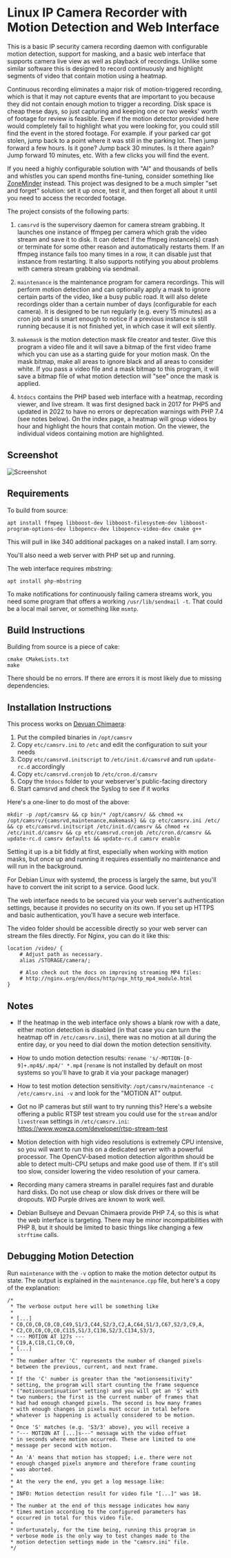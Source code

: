 # Linux IP Camera Recorder with Motion Detection and Web Interface

This is a basic IP security camera recording daemon with configurable motion detection, support for masking, and a basic web interface that supports camera live view as well as playback of recordings. Unlike some similar software this is designed to record continuously and highlight segments of video that contain motion using a heatmap.

Continuous recording eliminates a major risk of motion-triggered recording, which is that it may not capture events that are important to you because they did not contain enough motion to trigger a recording. Disk space is cheap these days, so just capturing and keeping one or two weeks' worth of footage for review is feasible. Even if the motion detector provided here would completely fail to highlight what you were looking for, you could still find the event in the stored footage. For example. if your parked car got stolen, jump back to a point where it was still in the parking lot. Then jump forward a few hours. Is it gone? Jump back 30 minutes. Is it there again? Jump forward 10 minutes, etc. With a few clicks you will find the event.

If you need a highly configurable solution with "AI" and thousands of bells and whistles you can spend months fine-tuning, consider something like [ZoneMinder](https://github.com/ZoneMinder/zoneminder) instead. This project was designed to be a much simpler "set and forget" solution: set it up once, test it, and then forget all about it until you need to access the recorded footage.

The project consists of the following parts:

1. `camsrvd` is the supervisory daemon for camera stream grabbing. It launches one instance of ffmpeg per camera which grab the video stream and save it to disk. It can detect if the ffmpeg instance(s) crash or terminate for some other reason and automatically restarts them. If an ffmpeg instance fails too many times in a row, it can disable just that instance from restarting. It also supports notifying you about problems with camera stream grabbing via sendmail.

2. `maintenance` is the maintenance program for camera recordings. This will perform motion detection and can optionally apply a mask to ignore certain parts of the video, like a busy public road. It will also delete recordings older than a certain number of days (configurable for each camera). It is designed to be run regularly (e.g. every 15 minutes) as a cron job and is smart enough to notice if a previous instance is still running because it is not finished yet, in which case it will exit silently.

3. `makemask` is the motion detection mask file creator and tester. Give this program a video file and it will save a bitmap of the first video frame which you can use as a starting guide for your motion mask. On the mask bitmap, make all areas to ignore black and all areas to consider white. If you pass a video file and a mask bitmap to this program, it will save a bitmap file of what motion detection will "see" once the mask is applied.

4. `htdocs` contains the PHP based web interface with a heatmap, recording viewer, and live stream. It was first designed back in 2017 for PHP5 and updated in 2022 to have no errors or deprecation warnings with PHP 7.4 (see notes below). On the index page, a heatmap will group videos by hour and highlight the hours that contain motion. On the viewer, the individual videos containing motion are highlighted.

Screenshot
----------
![Screenshot](https://i.imgur.com/zgAwLmu.png)

Requirements
------------

To build from source:

```
apt install ffmpeg libboost-dev libboost-filesystem-dev libboost-program-options-dev libopencv-dev libopencv-video-dev cmake g++
```

This will pull in like 340 additional packages on a naked install. I am sorry.

You'll also need a web server with PHP set up and running.

The web interface requires mbstring:

```
apt install php-mbstring
```

To make notifications for continuously failing camera streams work, you need some program that offers a working `/usr/lib/sendmail -t`. That could be a local mail server, or something like `msmtp`.

Build Instructions
------------------
Building from source is a piece of cake:

```
cmake CMakeLists.txt
make
```

There should be no errors. If there are errors it is most likely due to missing dependencies.

Installation Instructions
-------------------------

This process works on [Devuan Chimaera](https://www.devuan.org/):

1. Put the compiled binaries in `/opt/camsrv`
1. Copy `etc/camsrv.ini` to `/etc` and edit the configuration to suit your needs
1. Copy `etc/camsrvd.initscript` to `/etc/init.d/camsrvd` and run `update-rc.d` accordingly
1. Copy `etc/camsrvd.cronjob` to `/etc/cron.d/camsrv`
1. Copy the `htdocs` folder to your webserver's public-facing directory
1. Start camsrvd and check the Syslog to see if it works

Here's a one-liner to do most of the above:

```
mkdir -p /opt/camsrv && cp bin/* /opt/camsrv/ && chmod +x /opt/camsrv/{camsrvd,maintenance,makemask} && cp etc/camsrv.ini /etc/ && cp etc/camsrvd.initscript /etc/init.d/camsrv && chmod +x /etc/init.d/camsrv && cp etc/camsrvd.cronjob /etc/cron.d/camsrv && update-rc.d camsrv defaults && update-rc.d camsrv enable
```

Setting it up is a bit fiddly at first, especially when working with motion masks, but once up and running it requires essentially no maintenance and will run in the background.

For Debian Linux with systemd, the process is largely the same, but you'll have to convert the init script to a service. Good luck.

The web interface needs to be secured via your web server's authentication settings, because it provides no security on its own. If you set up HTTPS and basic authentication, you'll have a secure web interface. 

The video folder should be accessible directly so your web server can stream the files directly. For Nginx, you can do it like this:

```
location /video/ {
    # Adjust path as necessary.
    alias /STORAGE/camera/;
    
    # Also check out the docs on improving streaming MP4 files:
    # http://nginx.org/en/docs/http/ngx_http_mp4_module.html
}
```

Notes
-----
* If the heatmap in the web interface only shows a blank row with a date, either motion detection is disabled (in that case you can turn the heatmap off in `/etc/camsrv.ini`), there was no motion at all during the entire day, or you need to dial down the motion detection sensitivity.

* How to undo motion detection results: `rename 's/-MOTION-[0-9]+.mp4$/.mp4/' *.mp4` (`rename` is not installed by default on most systems so you'll have to grab it via your package manager)

* How to test motion detection sensitivity: `/opt/camsrv/maintenance -c /etc/camsrv.ini -v` and look for the "MOTION AT" output.

* Got no IP cameras but still want to try running this? Here's a website offering a public RTSP test stream you could use for the `stream` and/or `livestream` settings in `/etc/camsrv.ini`: https://www.wowza.com/developer/rtsp-stream-test

* Motion detection with high video resolutions is extremely CPU intensive, so you will want to run this on a dedicated server with a powerful processor. The OpenCV-based motion detection algorithm should be able to detect multi-CPU setups and make good use of them. If it's still too slow, consider lowering the video resolution of your camera.

* Recording many camera streams in parallel requires fast and durable hard disks. Do not use cheap or slow disk drives or there will be dropouts. WD Purple drives are known to work well.

* Debian Bullseye and Devuan Chimaera provide PHP 7.4, so this is what the web interface is targeting. There may be minor incompatibilities with PHP 8, but it should be limited to basic things like changing a few `strftime` calls.


Debugging Motion Detection
--------------------------

Run `maintenance` with the `-v` option to make the motion detector output its state. The output is explained in the `maintenance.cpp` file, but here's a copy of the explanation:

```
/*
 * The verbose output here will be something like
 *
 * [...]
 * C0,C0,C0,C0,C0,C49,S1/3,C44,S2/3,C2,A,C64,S1/3,C67,S2/3,C9,A,
 * C2,C0,C0,C0,C0,C115,S1/3,C136,S2/3,C134,S3/3,
 * --- MOTION AT 127s ---
 * C19,A,C18,C1,C0,C0,
 * [...]
 *
 * The number after 'C' represents the number of changed pixels
 * between the previous, current, and next frame.
 *
 * If the 'C' number is greater than the "motionsensitivity"
 * setting, the program will start counting the frame sequence
 * ("motioncontinuation" setting) and you will get an 'S' with
 * two numbers; the first is the current number of frames that
 * had had enough changed pixels. The second is how many frames
 * with enough changes in pixels must occur in total before
 * whatever is happening is actually considered to be motion.
 *
 * Once 'S' matches (e.g. 'S3/3' above), you will receive a
 * "--- MOTION AT [...]s---" message with the video offset
 * in seconds where motion occurred. These are limited to one
 * message per second with motion.
 *
 * An 'A' means that motion has stopped; i.e. there were not
 * enough changed pixels anymore and therefore frame counting
 * was aborted.
 *
 * At the very the end, you get a log message like:
 *
 * INFO: Motion detection result for video file "[...]" was 18.
 *
 * The number at the end of this message indicates how many
 * times motion according to the configured parameters has
 * occurred in total for this video file.
 *
 * Unfortunately, for the time being, running this program in
 * verbose mode is the only way to test changes made to the
 * motion detection settings made in the "camsrv.ini" file.
 */
```
